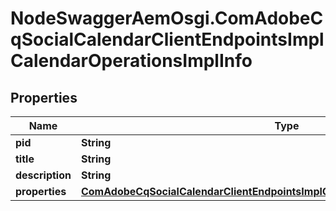 # NodeSwaggerAemOsgi.ComAdobeCqSocialCalendarClientEndpointsImplCalendarOperationsImplInfo

## Properties

Name | Type | Description | Notes
------------ | ------------- | ------------- | -------------
**pid** | **String** |  | [optional] 
**title** | **String** |  | [optional] 
**description** | **String** |  | [optional] 
**properties** | [**ComAdobeCqSocialCalendarClientEndpointsImplCalendarOperationsImplProperties**](ComAdobeCqSocialCalendarClientEndpointsImplCalendarOperationsImplProperties.md) |  | [optional] 


